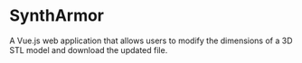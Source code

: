 # SynthArmor

A Vue.js web application that allows users to modify the dimensions of a 3D STL model and download the updated file.
